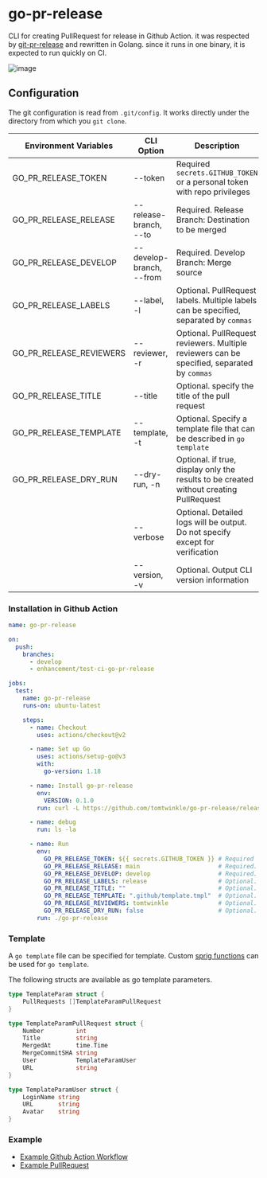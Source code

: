 # go-pr-release
CLI for creating PullRequest for release in Github Action.
it was respected by [git-pr-release](https://github.com/x-motemen/git-pr-release) and rewritten in Golang.
since it runs in one binary, it is expected to run quickly on CI.

![image](https://user-images.githubusercontent.com/47764757/179726677-2d5ee674-6f7a-4d3c-9c18-c7a979a8f25b.png)

## Configuration
The git configuration is read from `.git/config`.
It works directly under the directory from which you `git clone`.

| Environment Variables | CLI Option | Description |
|---|---|---|
| GO_PR_RELEASE_TOKEN     | --token                  | Required `secrets.GITHUB_TOKEN` or a personal token with repo privileges |
| GO_PR_RELEASE_RELEASE   | --release-branch, --to   | Required. Release Branch: Destination to be merged |
| GO_PR_RELEASE_DEVELOP   | --develop-branch, --from | Required. Develop Branch: Merge source |
| GO_PR_RELEASE_LABELS    | --label, -l              | Optional. PullRequest labels. Multiple labels can be specified, separated by `commas` |
| GO_PR_RELEASE_REVIEWERS | --reviewer, -r           | Optional. PullRequest reviewers. Multiple reviewers can be specified, separated by `commas` |
| GO_PR_RELEASE_TITLE     | --title                  | Optional. specify the title of the pull request |
| GO_PR_RELEASE_TEMPLATE  | --template, -t           | Optional. Specify a template file that can be described in `go template` |
| GO_PR_RELEASE_DRY_RUN   | --dry-run, -n            | Optional. if true, display only the results to be created without creating PullRequest |
|                         | --verbose                | Optional. Detailed logs will be output. Do not specify except for verification |
|                         | --version, -v            | Optional. Output CLI version information |

### Installation in Github Action

```yaml
name: go-pr-release

on:
  push:
    branches:
      - develop
      - enhancement/test-ci-go-pr-release

jobs:
  test:
    name: go-pr-release
    runs-on: ubuntu-latest

    steps:
      - name: Checkout
        uses: actions/checkout@v2

      - name: Set up Go
        uses: actions/setup-go@v3
        with:
          go-version: 1.18

      - name: Install go-pr-release
        env:
          VERSION: 0.1.0
        run: curl -L https://github.com/tomtwinkle/go-pr-release/releases/download/v${VERSION}/go-pr-release_${VERSION}_linux_amd64.tar.gz | tar -xz

      - name: debug
        run: ls -la

      - name: Run
        env:
          GO_PR_RELEASE_TOKEN: ${{ secrets.GITHUB_TOKEN }} # Required
          GO_PR_RELEASE_RELEASE: main                      # Required. Release Branch: Destination to be merged
          GO_PR_RELEASE_DEVELOP: develop                   # Required. Develop Branch: Merge source
          GO_PR_RELEASE_LABELS: release                    # Optional. PullRequest labels. Multiple labels can be specified, separated by `commas`
          GO_PR_RELEASE_TITLE: ""                          # Optional. specify the title of the pull request
          GO_PR_RELEASE_TEMPLATE: ".github/template.tmpl"  # Optional. Specify a template file that can be described in `go template`
          GO_PR_RELEASE_REVIEWERS: tomtwinkle              # Optional. PullRequest reviewers. Multiple reviewers can be specified, separated by `commas`
          GO_PR_RELEASE_DRY_RUN: false                     # Optional. if true, display only the results to be created without creating PullRequest
        run: ./go-pr-release
```


### Template

A `go template` file can be specified for template.
Custom [sprig functions](https://github.com/Masterminds/sprig) can be used for `go template`.

The following structs are available as go template parameters.

```go
type TemplateParam struct {
	PullRequests []TemplateParamPullRequest
}

type TemplateParamPullRequest struct {
	Number         int
	Title          string
	MergedAt       time.Time
	MergeCommitSHA string
	User           TemplateParamUser
	URL            string
}

type TemplateParamUser struct {
	LoginName string
	URL       string
	Avatar    string
}
```

### Example

- [Example Github Action Workflow](https://github.com/tomtwinkle/go-pr-release-test/tree/develop/.github)
- [Example PullRequest](https://github.com/tomtwinkle/go-pr-release-test/pull/16)
